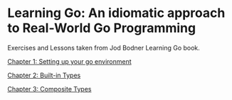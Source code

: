 # Learning Go: An idiomatic approach to Real-World Go Programming 

Exercises and Lessons taken from Jod Bodner Learning Go book.

[Chapter 1: Setting up your go environment](https://github.com/BenjiBoy13/mgo-learning-go/tree/main/Chp1%20-%20Setting%20up%20your%20go%20environment)

[Chapter 2: Built-in Types](https://github.com/BenjiBoy13/mgo-learning-go/tree/main/Chp2%20-%20Primitive%20types%20and%20declarations)

[Chapter 3: Composite Types](https://github.com/BenjiBoy13/mgo-learning-go/tree/main/Chp3%20-%20Composite%20Types)


